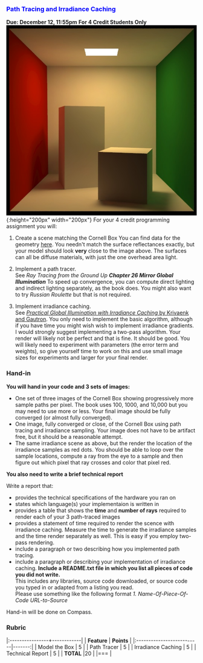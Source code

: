 ---
---

### <span style="color:blue"> Path Tracing and Irradiance Caching  </span>
**Due: December 12, 11:55pm**
**For 4 Credit Students Only**
![Cornell Box](/assets/img/box.jpg){:height="200px" width="200px"}
For your 4 credit programming assignment you will:

1. Create a scene matching the Cornell Box
You can find data for the geometry [here](http://www.graphics.cornell.edu/online/box/data.html).
You needn't match the surface reflectances exactly, but your model should look **very** close to the image above.
The surfaces can all be diffuse materials, with just the one overhead area light.  

2. Implement a path tracer.  
See _Ray Tracing from the Ground Up **Chapter 26 Mirror Global Illumination**_ 
To speed up convergence, you can compute direct lighting and indirect lighting separately, as the book does. 
You might also want to try _Russian Roulette_ but that is not required. 
 
3. Implement irradiance caching.  
See [_Practical Global Illumination with Irradiance Caching_ by Krivaenk and Gautron](http://courses.engr.illinois.edu/cs498vr3/fa2018/secure/irradiance.pdf).
You only need to implement the basic algorithm, although if you have time you might wish wish to implement irradiance gradients.
I would strongly suggest implementing a two-pass algorithm. Your render will likely not be perfect and that is fine. It should be good. You will likely need to experiment with parameters (the error term and weights), so give yourself time to work on this and use small image sizes for experiments and larger for your final render.
         
### Hand-in

**You will hand in your code and 3 sets of images:**

+ One set of three images of the Cornell Box showing progressively more sample paths per pixel. The book uses 100, 1000, and 10,000 but you may need to use more or less.
Your final image should be fully converged (or almost fully converged).
+ One image, fully converged or close, of the Cornell Box using path tracing and irradiance sampling. Your image does not have to be artifact free, but it should be a reasonable attempt. 
+ The same irradiance scene as above, but the render the location of the irradiance samples as red dots. You should be able to loop over the sample locations, compute a ray from the eye to a sample and then figure out which pixel that ray crosses and color that pixel red.

**You also need to write a brief technical report**

Write a report that:
+ provides the technical specifications of the hardware you ran on
+ states which language(s) your implementaion is written in
+ provides a table that shows the **time** and **number of rays** required to render each of your 3 path-traced images
+ provides a statement of time required to render the scence with irradiance caching. 
Measure the time to generate the irradiance samples and the time render separately as well. This is easy if you employ two-pass rendering.
+ include a paragraph or two describing how you implemented path tracing.
+ include a paragraph or describing your implementation of irradiance caching.
**Include a README.txt file in which you list all pieces of code you did not write.**  
This includes any libraries, source code downloaded, or source code you typed in or adapted from a listing you read.  
Please use something like the following format _1. Name-Of-Piece-Of-Code URL-to-Source_ 

Hand-in will be done on Compass.


### Rubric

|:----------------+------------|
| **Feature**           | **Points** |
|:--------------------------|-------:|
| Model the Box      | 5      |
| Path Tracer  | 5      |
| Irradiance Caching | 5      |
| Technical Report    | 5      |
| **TOTAL**	                 |20        |
|===
| 
